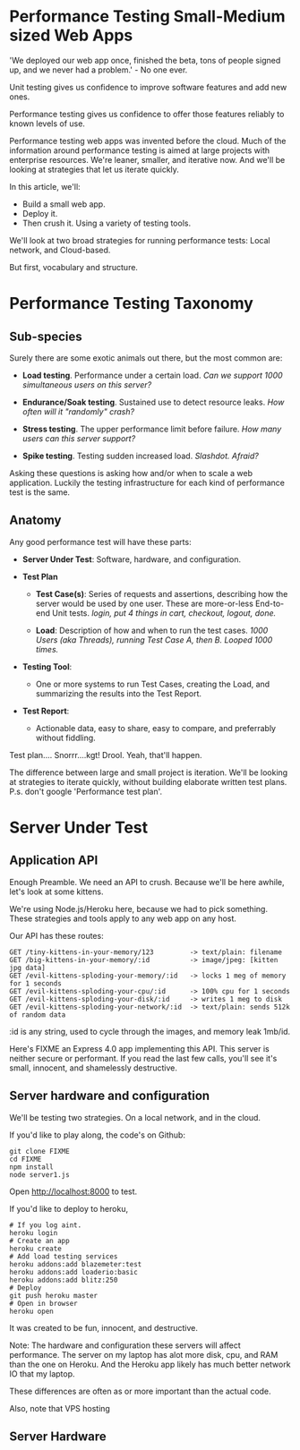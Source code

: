 # Performance Testing Small-Medium sized Web Apps

'We deployed our web app once, finished the beta, tons of people signed up, and we never had a problem.'  - No one ever.

Unit testing gives us confidence to improve software features and add new ones.

Performance testing gives us confidence to offer those features reliably to known levels of use.

Performance testing web apps was invented before the cloud.  Much of the information around performance testing is aimed at large projects with enterprise resources.  We're leaner, smaller, and iterative now.  And we'll be looking at strategies that let us iterate quickly.

In this article, we'll:

  - Build a small web app.  
  - Deploy it.
  - Then crush it.  Using a variety of testing tools.  

We'll look at two broad strategies for running performance tests: Local network, and Cloud-based.

But first, vocabulary and structure.


# Performance Testing Taxonomy

## Sub-species

Surely there are some exotic animals out there, but the most common are:

  - **Load testing**.  Performance under a certain load. *Can we support 1000 simultaneous users on this server?*

  - **Endurance/Soak testing**.  Sustained use to detect resource leaks.  *How often will it "randomly" crash?*

  - **Stress testing**.  The upper performance limit before failure.  *How many users can this server support?*

  - **Spike testing**.  Testing sudden increased load.  *Slashdot.  Afraid?*

Asking these questions is asking how and/or when to scale a web application.  Luckily the testing infrastructure for each kind of performance test is the same.


## Anatomy

Any good performance test will have these parts:

  - **Server Under Test**: Software, hardware, and configuration. 

  - **Test Plan**

    - **Test Case(s)**: Series of requests and assertions, describing how the server would be used by one user.  These are more-or-less End-to-end Unit tests.  *login, put 4 things in cart, checkout, logout, done.*

    - **Load**: Description of how and when to run the test cases.  *1000 Users (aka Threads), running Test Case A, then B.  Looped 1000 times.*

  - **Testing Tool**:

    - One or more systems to run Test Cases, creating the Load, and summarizing the results into the Test Report.

  - **Test Report**:

    - Actionable data, easy to share, easy to compare, and preferrably without fiddling.

Test plan....  Snorrr....kgt!  Drool. Yeah, that'll happen.

The difference between large and small project is iteration.  We'll be looking at strategies to iterate quickly, without building elaborate written test plans.  P.s. don't google 'Performance test plan'.


# Server Under Test

## Application API

Enough Preamble.  We need an API to crush.  Because we'll be here awhile, let's look at some kittens.  

We're using Node.js/Heroku here, because we had to pick something.  These strategies and tools apply to any web app on any host.

Our API has these routes:

    GET /tiny-kittens-in-your-memory/123         -> text/plain: filename 
    GET /big-kittens-in-your-memory/:id          -> image/jpeg: [kitten jpg data]
    GET /evil-kittens-sploding-your-memory/:id   -> locks 1 meg of memory for 1 seconds
    GET /evil-kittens-sploding-your-cpu/:id      -> 100% cpu for 1 seconds
    GET /evil-kittens-sploding-your-disk/:id     -> writes 1 meg to disk
    GET /evil-kittens-sploding-your-network/:id  -> text/plain: sends 512k of random data

:id is any string, used to cycle through the images, and memory leak 1mb/id.

Here's FIXME an Express 4.0 app implementing this API.  This server is neither secure or performant.  If you read the last few calls, you'll see it's small, innocent, and shamelessly destructive.

## Server hardware and configuration

We'll be testing two strategies.  On a local network, and in the cloud.

If you'd like to play along, the code's on Github:

    git clone FIXME
    cd FIXME
    npm install
    node server1.js

Open <a href="http://localhost:8000">http://localhost:8000</a> to test.

If you'd like to deploy to heroku, 

    # If you log aint.
    heroku login
    # Create an app
    heroku create
    # Add load testing services
    heroku addons:add blazemeter:test
    heroku addons:add loaderio:basic
    heroku addons:add blitz:250
    # Deploy
    git push heroku master
    # Open in browser
    heroku open

It was created to be fun, innocent, and destructive.

Note: The hardware and configuration these servers will affect performance.  The server on my laptop has alot more disk, cpu, and RAM than the one on Heroku.  And the Heroku app likely has much better network IO that my laptop.

These differences are often as or more important than the actual code.

Also, note that VPS hosting 

## Server Hardware


